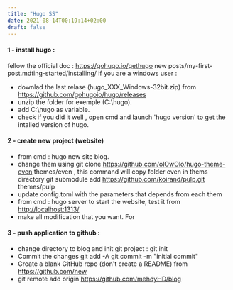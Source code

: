 ```yaml
---
title: "Hugo SS"
date: 2021-08-14T00:19:14+02:00
draft: false
---
```


#### 1 - install hugo :

fellow the official doc : https://gohugo.io/gethugo new posts/my-first-post.mdting-started/installing/
if you are a windows user :

- downlad the last relase (hugo_XXX_Windows-32bit.zip) from <https://github.com/gohugoio/hugo/releases>
- unzip the folder for exemple (C:\hugo).
- add C:\hugo as variable.
- check if you did it well , open cmd and launch 'hugo version' to get the intalled version of hugo.

#### 2 - create new project (website)

- from cmd : hugo new site blog.
- change them using git clone <https://github.com/olOwOlo/hugo-theme-even> themes/even , this command will copy folder even in thems directory git submodule add https://github.com/koirand/pulp.git themes/pulp
- update config.toml with the parameters that depends from each them
- from cmd : hugo server to start the website, test it from <http://localhost:1313/>
- make all modification that you want. For

#### 3 - push application to github :

- change directory to blog and init git project : git init
- Commit the changes git add -A git commit -m "initial commit"
- Create a blank GitHub repo (don't create a README) from <https://github.com/new>
- git remote add origin <https://github.com/mehdyHD/blog>
